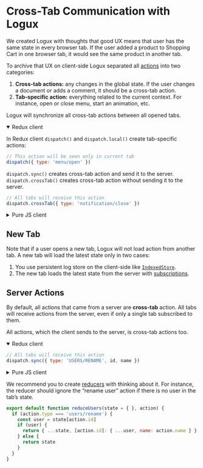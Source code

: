 # Cross-Tab Communication with Logux

We created Logux with thoughts that good UX means that user has the same state in every browser tab. If the user added a product to Shopping Cart in one browser tab, it would see the same product in another tab.

To archive that UX on client-side Logux separated all [actions] into two categories:
1. **Cross-tab actions:** any changes in the global state. If the user changes a document or adds a comment, it should be a cross-tab action.
2. **Tab-specific action:** everything related to the current context. For instance, open or close menu, start an animation, etc.

Logux will synchronize all cross-tab actions between all opened tabs.

<details open><summary>Redux client</summary>

In Redux client `dispatch()` and `dispatch.local()` create tab-specific actions:

```js
// This action will be seen only in current tab
dispatch({ type: 'menu/open' })
```

`dispatch.sync()` creates cross-tab action and send it to the server. `dispatch.crossTab()` creates cross-tab action without sending it to the server.

```js
// All tabs will receive this action
dispatch.crossTab({ type: 'notification/close' })
```

</details>
<details><summary>Pure JS client</summary>

In pure JS Logux Client all actions are cross-tab by default.

```js
// All tabs will receive this action
client.log.add({ type: 'notification/close' })
```

You need to set `meta.tab` with `client.id` to create tab-specific action:

```js
// Only this client (this tab) will receive this action
client.log.add({ type: 'menu/open' }, { tab: client.id })
```

</details>

[actions]: ../guide/concepts/action.md


## New Tab

Note that if a user opens a new tab, Logux will not load action from another tab. A new tab will load the latest state only in two cases:

1. You use persistent log store on the client-side like
   [`IndexedStore`](/web-api/#indexedstore).
2. The new tab loads the latest state from the server with [subscriptions].

[subscriptions]: ../guide/concepts/subscription.md


## Server Actions

By default, all actions that came from a server are **cross-tab** action. All tabs will receive actions from the server, even if only a single tab subscribed to them.

All actions, which the client sends to the server, is cross-tab actions too.

<details open><summary>Redux client</summary>

```js
// All tabs will receive this action
dispatch.sync({ type: 'USERS/RENAME', id, name })
```

</details>
<details><summary>Pure JS client</summary>

```js
// All tabs will receive this action
client.log.add({ type: 'USERS/RENAME', id, name }, { sync: true })
```

</details>

We recommend you to create [reducers] with thinking about it. For instance, the reducer should ignore the “rename user” action if there is no user in the tab’s state.

```js
export default function reduceUsers(state = { }, action) {
  if (action.type === 'users/rename') {
    const user = state[action.id]
    if (user) {
      return { ...state, [action.id]: { ...user, name: action.name } }
    } else {
      return state
    }
  }
}
```

[reducers]: ../guide/concepts/state.md
